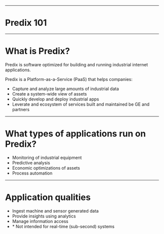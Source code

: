 ___

# Predix 101

___

# What is Predix?

Predix is software optimized for building and running industrial internet applications.

Predix is a Platform-as-a-Service (PaaS) that helps companies:

* Capture and analyze large amounts of industrial data
* Create a system-wide view of assets
* Quickly develop and deploy industrial apps
* Leverate and ecosystem of services built and maintained be GE and partners

---

# What types of applications run on Predix?

* Monitoring of industrial equipment
* Predictive analysis
* Economic optimizations of assets
* Process automation

---

# Application qualities

* Ingest machine and sensor generated data
* Provide insights using analytics
* Manage information access
* \* Not intended for real-time (sub-second) systems